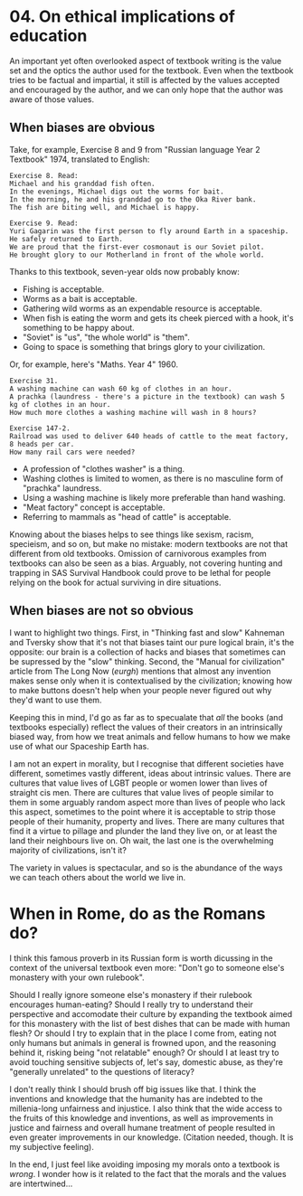 # 04. On ethical implications of education

An important yet often overlooked aspect of textbook writing is the value set
and the optics the author used for the textbook. Even when the textbook tries to
be factual and impartial, it still is affected by the values accepted and encouraged
by the author, and we can only hope that the author was aware of those values.

## When biases are obvious

Take, for example, Exercise 8 and 9 from "Russian language Year 2 Textbook" 1974,
translated to English:

```
Exercise 8. Read:
Michael and his granddad fish often. 
In the evenings, Michael digs out the worms for bait. 
In the morning, he and his granddad go to the Oka River bank. 
The fish are biting well, and Michael is happy.

Exercise 9. Read:
Yuri Gagarin was the first person to fly around Earth in a spaceship. 
He safely returned to Earth. 
We are proud that the first-ever cosmonaut is our Soviet pilot. 
He brought glory to our Motherland in front of the whole world.
```

Thanks to this textbook, seven-year olds now probably know:
* Fishing is acceptable.
* Worms as a bait is acceptable.
* Gathering wild worms as an expendable resource is acceptable.
* When fish is eating the worm and gets its cheek pierced with a hook, it's something to be happy about.
* "Soviet" is "us", "the whole world" is "them".
* Going to space is something that brings glory to your civilization.

Or, for example, here's "Maths. Year 4" 1960.

```
Exercise 31. 
A washing machine can wash 60 kg of clothes in an hour.
A prachka (laundress - there's a picture in the textbook) can wash 5 kg of clothes in an hour.
How much more clothes a washing machine will wash in 8 hours?

Exercise 147-2.
Railroad was used to deliver 640 heads of cattle to the meat factory, 8 heads per car.
How many rail cars were needed?
```
* A profession of "clothes washer" is a thing.
* Washing clothes is limited to women, as there is no masculine form of "prachka" laundress.
* Using a washing machine is likely more preferable than hand washing.
* "Meat factory" concept is acceptable.
* Referring to mammals as "head of cattle" is acceptable.

Knowing about the biases helps to see things like sexism, racism, specieism, and so on, but 
make no mistake: modern textbooks are not that different from old textbooks. Omission of
carnivorous examples from textbooks can also be seen as a bias. Arguably, not covering
hunting and trapping in SAS Survival Handbook could prove to be lethal for people relying on 
the book for actual surviving in dire situations.

## When biases are not so obvious

I want to highlight two things. First, in "Thinking fast and slow" Kahneman and Tversky show that
it's not that biases taint our pure logical brain, it's the opposite: our brain is a collection
of hacks and biases that sometimes can be supressed by the "slow" thinking. Second, the "Manual
for civilization" article from The Long Now (*eurgh*) mentions that almost any invention makes
sense only when it is contextualised by the civilization; knowing how to make buttons doesn't
help when your people never figured out why they'd want to use them.

Keeping this in mind, I'd go as far as to specualate that _all_ the books (and textbooks especially)
reflect the values of their creators in an intrinsically biased way, from how we treat animals and 
fellow humans to how we make use of what our Spaceship Earth has.

I am not an expert in morality, but I recognise that different societies have different, sometimes
vastly different, ideas about intrinsic values. There are cultures that value lives of LGBT people or
women lower than lives of straight cis men. There are cultures that value lives of people similar to them
in some arguably random aspect more than lives of people who lack this aspect, sometimes to the point where 
it is acceptable to strip those people of their humanity, property and lives. There are many cultures that
find it a virtue to pillage and plunder the land they live on, or at least the land their neighbours live on.
Oh wait, the last one is the overwhelming majority of civilizations, isn't it?

The variety in values is spectacular, and so is the abundance of the ways we can teach others about
the world we live in.

# When in Rome, do as the Romans do? 

I think this famous proverb in its Russian form is worth dicussing in the context of the universal
textbook even more: "Don't go to someone else's monastery with your own rulebook".

Should I really ignore someone else's monastery if their rulebook encourages human-eating?
Should I really try to understand their perspective and accomodate their culture by expanding
the textbook aimed for this monastery with the list of best dishes that can be made with human flesh?
Or should I try to explain that in the place I come from, eating not only humans but animals in general
is frowned upon, and the reasoning behind it, risking being "not relatable" enough?
Or should I at least try to avoid touching sensitive subjects of, let's say, domestic abuse, as they're
"generally unrelated" to the questions of literacy?

I don't really think I should brush off big issues like that. I think the inventions and knowledge that
the humanity has are indebted to the millenia-long unfairness and injustice. I also think that
the wide access to the fruits of this knowledge and inventions, as well as improvements in justice and
fairness and overall humane treatment of people resulted in even greater improvements in our knowledge.
(Citation needed, though. It is my subjective feeling).

In the end, I just feel like avoiding imposing my morals onto a textbook is _wrong_. I wonder how is it
related to the fact that the morals and the values are intertwined...


